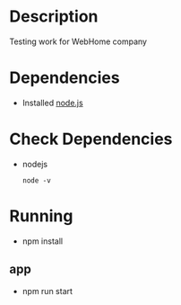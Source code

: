 # Description
Testing work for WebHome company
# Dependencies
* Installed [node.js](https://nodejs.org/uk/download/)
# Check Dependencies
* nodejs
  ``` 
  node -v
# Running
* npm install
## app
* npm run start


